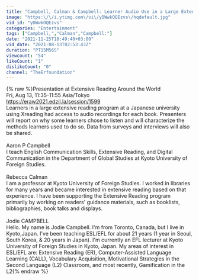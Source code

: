 ```yaml
---
title: "Campbell, Calman & Campbell: Learner Audio Use in a Large Extensive Reading Program"
image: "https:\/\/i.ytimg.com\/vi\/yDWwkOQEzvs\/hqdefault.jpg"
vid_id: "yDWwkOQEzvs"
categories: "Entertainment"
tags: ["Campbell,","Calman","Campbell:"]
date: "2021-11-25T18:49:40+03:00"
vid_date: "2021-08-13T02:53:43Z"
duration: "PT15M56S"
viewcount: "54"
likeCount: "1"
dislikeCount: "0"
channel: "TheErfoundation"
---
```

{% raw %}Presentation at Extensive Reading Around the World<br />Fri, Aug 13, 11:35-11:55 Asia/Tokyo<br /><a rel="nofollow" target="blank" href="https://eraw2021.edzil.la/session/1599">https://eraw2021.edzil.la/session/1599</a><br />Learners in a large extensive reading program at a Japanese university using Xreading had access to audio recordings for each book. Presenters will report on why some learners chose to listen and will characterize the methods learners used to do so. Data from surveys and interviews will also be shared.<br /><br />Aaron P Campbell<br />I teach English Communication Skills, Extensive Reading, and Digital Communication in the Department of Global Studies at Kyoto University of Foreign Studies.<br /><br />Rebecca Calman<br />I am a professor at Kyoto University of Foreign Studies. I worked in libraries for many years and became interested in extensive reading based on that experience. I have been supporting the Extensive Reading program primarily by working on readers' guidance materials, such as booklists, bibliographies, book talks and displays.<br /><br />Jodie CAMPBELL<br />Hello. My name is Jodie Campbell. I'm from Toronto, Canada, but I live in Kyoto,Japan. I've been teaching ESL/EFL for about 21 years (1 year in Seoul, South Korea, &amp; 20 years in Japan). I'm currently an EFL lecturer at Kyoto University of Foreign Studies in Kyoto, Japan. My areas of interest in ESL/EFL are: Extensive Reading (ER), Computer-Assisted Language Learning (CALL), Vocabulary Acquisition, Motivational Strategies in the Second Language (L2) Classroom, and most recently, Gamification in the L2{% endraw %}
